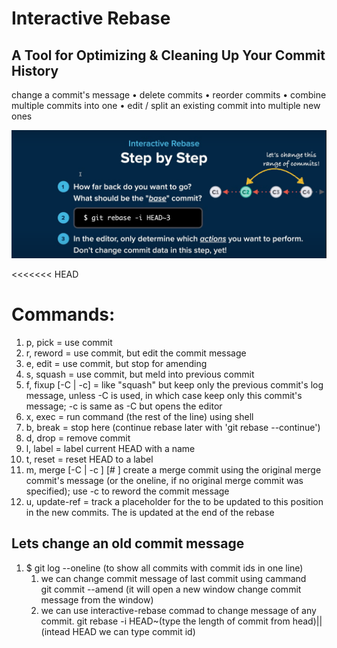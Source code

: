 # Interactive Rebase
## A Tool for Optimizing & Cleaning Up Your Commit History

 change a commit's message
• delete commits
• reorder commits
• combine multiple commits into one
• edit / split an existing commit into multiple new ones

![alt text](image.png)


<<<<<<< HEAD

# Commands:
1. p, pick <commit> = use commit
2. r, reword <commit> = use commit, but edit the commit message
3. e, edit <commit> = use commit, but stop for amending
4. s, squash <commit> = use commit, but meld into previous commit
5. f, fixup [-C | -c] <commit> = like "squash" but keep only the previous
                    commit's log message, unless -C is used, in which case
                    keep only this commit's message; -c is same as -C but
                    opens the editor
6. x, exec <command> = run command (the rest of the line) using shell
7. b, break = stop here (continue rebase later with 'git rebase --continue')
8. d, drop <commit> = remove commit
9. l, label <label> = label current HEAD with a name
10. t, reset <label> = reset HEAD to a label
11. m, merge [-C <commit> | -c <commit>] <label> [# <oneline>]
         create a merge commit using the original merge commit's
         message (or the oneline, if no original merge commit was
         specified); use -c <commit> to reword the commit message
12. u, update-ref <ref> = track a placeholder for the <ref> to be updated
                       to this position in the new commits. The <ref> is
                       updated at the end of the rebase



## Lets change an old commit message
 1. $ git log --oneline (to show all commits with commit ids in one line)
    1. we can change commit message of last commit using cammand  
       git commit --amend (it will open a new window change commit message from the window)
    2. we can use interactive-rebase commad to change message of any commit.
       git rebase -i HEAD~(type the length of commit from head)||(intead HEAD we can type commit id)
       
     

        

 
 




